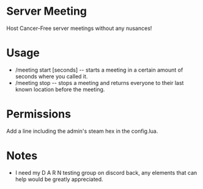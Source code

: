 # Server Meeting
Host Cancer-Free server meetings without any nusances!

# Usage

- /meeting start [seconds] -- starts a meeting in a certain amount of seconds where you called it.
- /meeting stop -- stops a meeting and returns everyone to their last known location before the meeting.

# Permissions

Add a line including the admin's steam hex in the config.lua.

# Notes
- I need my D A R N testing group on discord back, any elements that can help would be greatly appreciated.
